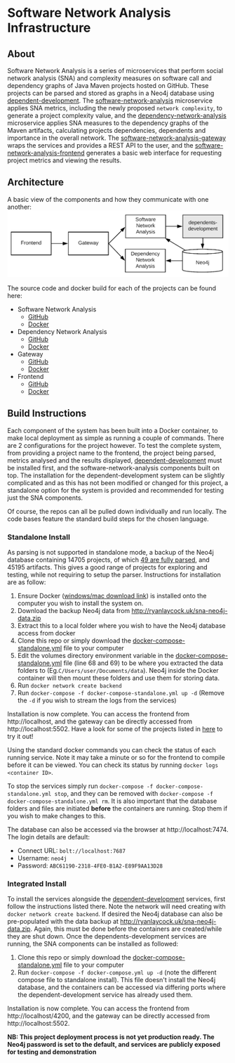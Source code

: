 # Software Network Analysis Infrastructure
## About
Software Network Analysis is a series of microservices that perform social network analysis (SNA) and complexity measures on software call and dependency graphs of Java Maven projects hosted on GitHub. These projects can be parsed and stored as graphs in a Neo4j database using [dependent-development](https://github.com/ryanlaycock/dependents-development). The [software-network-analysis](https://github.com/ryanlaycock/software-network-analysis) microservice applies SNA metrics, including the newly proposed `network complexity`, to generate a project complexity value, and the  [dependency-network-analysis](https://github.com/ryanlaycock/dependency-network-analysis) microservice applies SNA measures to the dependency graphs of the Maven artifacts, calculating projects dependencies, dependents and importance in the overall network. The [software-network-analysis-gateway](https://github.com/ryanlaycock/software-network-analysis-gateway) wraps the services and provides a REST API to the user, and the [software-network-analysis-frontend](https://github.com/ryanlaycock/software-network-analysis-frontend) generates a basic web interface for requesting project metrics and viewing the results.

## Architecture
A basic view of the components and how they communicate with one another:
![alt text](BasicSystemArch.png "Basic System Architecture")

The source code and docker build for each of the projects can be found here:
- Software Network Analysis
    - [GitHub](https://github.com/ryanlaycock/software-network-analysis)
    - [Docker](https://hub.docker.com/r/ryanlaycock/software-network-analysis)
- Dependency Network Analysis
    - [GitHub](https://github.com/ryanlaycock/dependency-network-analysis)
    - [Docker](https://hub.docker.com/r/ryanlaycock/dependency-network-analysis)
- Gateway
    - [GitHub](https://github.com/ryanlaycock/software-network-analysis-gateway)
    - [Docker](https://hub.docker.com/r/ryanlaycock/software-network-analysis-gateway)
- Frontend
    - [GitHub](https://github.com/ryanlaycock/software-network-analysis-frontend)
    - [Docker](https://hub.docker.com/r/ryanlaycock/software-network-analysis-frontend)

## Build Instructions
Each component of the system has been built into a Docker container, to make local deployment as simple as running a couple of commands. There are 2 configurations for the project however. To test the complete system, from providing a project name to the frontend, the project being parsed, metrics analysed and the results displayed, [dependent-development](https://github.com/ryanlaycock/dependents-development) must be installed first, and the software-network-analysis components built on top. The installation for the dependent-development system can be slightly complicated and as this has not been modified or changed for this project, a standalone option for the system is provided and recommended for testing just the SNA components. 

Of course, the repos can all be pulled down individually and run locally. The code bases feature the standard build steps for the chosen language.

### Standalone Install
As parsing is not supported in standalone mode, a backup of the Neo4j database containing 14705 projects, of which [49 are fully parsed](parsed_projects.txt), and 45195 artifacts. This gives a good range of projects for exploring and testing, while not requiring to setup the parser. Instructions for installation are as follow:
1) Ensure Docker ([windows/mac download link](https://www.docker.com/products/docker-desktop)) is installed onto the computer you wish to install the system on.
2) Download the backup Neo4j data from http://ryanlaycock.uk/sna-neo4j-data.zip
3) Extract this to a local folder where you wish to have the Neo4j database access from docker
4) Clone this repo or simply download the [docker-compose-standalone.yml](docker-compose-standalone.yml) file to your computer
5) Edit the volumes directory environment variable in the [docker-compose-standalone.yml](docker-compose-standalone.yml) file (line 68 and 69) to be where you extracted the data folders to (Eg.`C/Users/user/Documents/data`). Neo4j inside the Docker container will then mount these folders and use them for storing data. 
6) Run `docker network create backend`
7) Run `docker-compose -f docker-compose-standalone.yml up -d` (Remove the `-d` if you wish to stream the logs from the services)

Installation is now complete. You can access the frontend from http://localhost, and the gateway can be directly accessed from http://localhost:5502. Have a look for some of the projects listed in [here](parsed_projects.txt) to try it out!

Using the standard docker commands you can check the status of each running service. Note it may take a minute or so for the frontend to compile before it can be viewed. You can check its status by running `docker logs <container ID>`.

To stop the services simply run `docker-compose -f docker-compose-standalone.yml stop`, and they can be removed with `docker-compose -f docker-compose-standalone.yml rm`. It is also important that the database folders and files are initiated **before** the containers are running. Stop them if you wish to make changes to this. 

The database can also be accessed via the browser at http://localhost:7474. The login details are default:
- Connect URL: `bolt://localhost:7687`
- Username: `neo4j`
- Password: `ABC61190-2318-4FE0-B1A2-E89F9AA13D28`

### Integrated Install
To install the services alongside the [dependent-development](https://github.com/ryanlaycock/dependents-development) services, first follow the instructions listed there. Note the network will need creating with `docker network create backend`. If desired the Neo4j database can also be pre-populated with the data backup at http://ryanlaycock.uk/sna-neo4j-data.zip. Again, this must be done before the containers are created/while they are shut down. Once the dependents-development services are running, the SNA components can be installed as followed:
1) Clone this repo or simply download the [docker-compose-standalone.yml](docker-compose-standalone.yml) file to your computer
2) Run `docker-compose -f docker-compose.yml up -d` (note the different compose file to standalone install). This file doesn't install the Neo4j database, and the containers can be accessed via differing ports where the dependent-development service has already used them.

Installation is now complete. You can access the frontend from http://localhost/4200, and the gateway can be directly accessed from http://localhost:5502.

**NB: This project deployment process is not yet production ready. The Neo4j password is set to the default, and services are publicly exposed for testing and demonstration**
